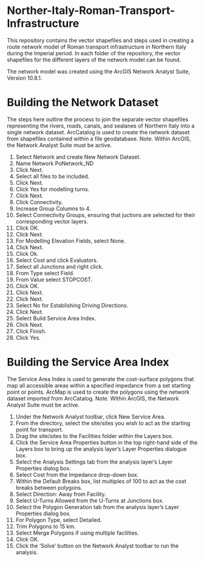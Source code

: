 # Norther-Italy-Roman-Transport-Infrastructure

This repository contains the vector shapefiles and steps used in creating a route network model of Roman transport infrastructure in Northern Italy during the Imperial period. In each folder of the repository, the vector shapefiles for the different layers of the network model can be found. 

The network model was created using the ArcGIS Network Analyst Suite, Version 10.8.1. 

# Building the Network Dataset
The steps here outline the process to join the separate vector shapefiles representing the rivers, roads, canals, and sealanes of Northern Italy into a single network
dataset. ArcCatalog is used to create the network dataset from shapefiles contained within a file geodatabase. Note. Within ArcGIS, the Network Analyst Suite must be active.

1.	Select Network and create New Network Dataset.
2.	Name Network PoNetwork_ND
3.	Click Next.
4.	Select all files to be included. 
5.	Click Next.
6.	Click Yes for modelling turns.
7.	Click Next. 
8.	Click Connectivity.
9.	Increase Group Columns to 4. 
10.	Select Connectivity Groups, ensuring that juctions are selected for their corresponding vector layers.
11.	Click OK.
12.	Click Next.
13.	For Modelling Elevation Fields, select None.
14.	Click Next.
15.	Click Ok.
16.	Select Cost and click Evaluators.
17.	Select all Junctions and right click. 
18.	From Type select Field. 
19. From Value select STOPCOST. 
20.	Click OK. 
21.	Click Next.
22.	Click Next. 
23.	Select No for Establishing Driving Directions. 
24.	Click Next.
25.	Select Build Service Area Index. 
26.	Click Next. 
27.	Click Finish. 
28.	Click Yes. 

# Building the Service Area Index
The Service Area Index is used to generate the cost-surface polygons that map all accessible areas within a specified impedance from a set starting point or points.
ArcMap is used to create the polygons using the network dataset imported from ArcCatalog. Note. Within ArcGIS, the Network Analyst Suite must be active.

1. Under the Network Analyst toolbar, click New Service Area.
2. From the directory, select the site/sites you wish to act as the starting point for transport.
3. Drag the site/sites to the Facilities folder within the Layers box.
4. Click the Service Area Properties button in the top right-hand side of the Layers box to bring up the analysis layer’s Layer Properties dialogue box.
5. Select the Analysis Settings tab from the analysis layer’s Layer Properties dialog box.
6. Select Cost from the Impedance drop-down box.
7. Within the Default Breaks box, list multiples of 100 to act as the cost breaks between polygons.
8. Select Direction: Away from Facility.
9. Select U-Turns Allowed from the U-Turns at Junctions box.
10. Select the Polygon Generation tab from the analysis layer’s Layer Properties dialog box.
11. For Polygon Type, select Detailed.
12. Trim Polygons to 15 km.
13. Select Merge Polygons if using multiple facilities.
14. Click OK.
15. Click the ’Solve’ button on the Network Analyst toolbar to run the analysis.



